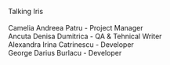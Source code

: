 Talking Iris <br/>
<br/>
Camelia Andreea Patru - Project Manager <br/>
Ancuta Denisa Dumitrica - QA & Tehnical Writer <br/>
Alexandra Irina Catrinescu - Developer <br/>
George Darius Burlacu - Developer <br/>

